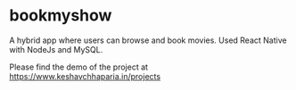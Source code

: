 
# bookmyshow
A hybrid app where users can browse and book movies.
Used React Native with NodeJs and MySQL.

Please find the demo of the project at https://www.keshavchhaparia.in/projects


